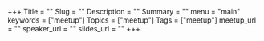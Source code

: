 +++
Title = ""
Slug = ""
Description = ""
Summary = ""
menu = "main"
keywords = ["meetup"]
Topics = ["meetup"]
Tags = ["meetup"]
meetup_url = ""
speaker_url = ""
slides_url = ""
+++

